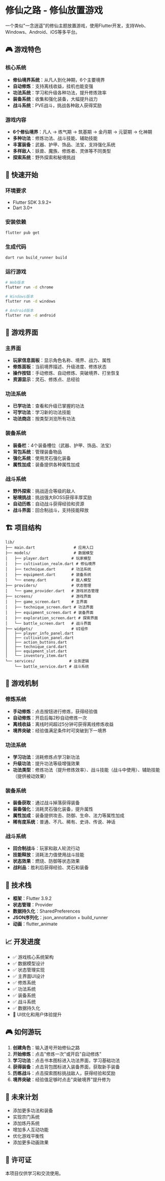 # 修仙之路 - 修仙放置游戏

一个类似"一念逍遥"的修仙主题放置游戏，使用Flutter开发，支持Web、Windows、Android、iOS等多平台。

## 🎮 游戏特色

### 核心系统
- **修仙境界系统**：从凡人到化神期，6个主要境界
- **自动修炼**：支持离线收益，挂机也能变强
- **功法系统**：学习和升级各种功法，提升修炼效率
- **装备系统**：收集和强化装备，大幅提升战力
- **战斗系统**：PVE战斗，挑战各种敌人获得奖励

### 游戏内容
- **6个修仙境界**：凡人 → 练气期 → 筑基期 → 金丹期 → 元婴期 → 化神期
- **多种功法**：修炼功法、战斗技能、辅助技能
- **丰富装备**：武器、护甲、饰品、法宝，支持强化系统
- **多样敌人**：妖兽、魔族、修炼者、灵体等不同类型
- **探索系统**：野外探索和秘境挑战

## 🚀 快速开始

### 环境要求
- Flutter SDK 3.9.2+
- Dart 3.0+

### 安装依赖
```bash
flutter pub get
```

### 生成代码
```bash
dart run build_runner build
```

### 运行游戏
```bash
# Web版本
flutter run -d chrome

# Windows版本
flutter run -d windows

# Android版本
flutter run -d android
```

## 📱 游戏界面

### 主界面
- **玩家信息面板**：显示角色名称、境界、战力、属性
- **修炼面板**：当前境界描述、升级进度、修炼状态
- **操作按钮**：手动修炼、自动修炼、突破境界、打坐恢复
- **资源显示**：灵石、修炼点、总经验

### 功法系统
- **已学功法**：查看和升级已掌握的功法
- **可学功法**：学习新的功法技能
- **功法商店**：按类型浏览所有功法

### 装备系统
- **装备栏**：4个装备槽位（武器、护甲、饰品、法宝）
- **背包系统**：管理装备物品
- **强化系统**：使用灵石强化装备
- **属性加成**：装备提供各种属性加成

### 战斗系统
- **野外探索**：挑战适合等级的敌人
- **秘境挑战**：挑战强大BOSS获得丰厚奖励
- **自动历练**：自动战斗获得经验和资源
- **战斗界面**：回合制战斗，支持技能释放

## 🏗️ 项目结构

```
lib/
├── main.dart                 # 应用入口
├── models/                   # 数据模型
│   ├── player.dart          # 玩家模型
│   ├── cultivation_realm.dart # 修仙境界
│   ├── technique.dart       # 功法系统
│   ├── equipment.dart       # 装备系统
│   └── enemy.dart           # 敌人模型
├── providers/               # 状态管理
│   └── game_provider.dart   # 游戏状态管理
├── screens/                 # 游戏界面
│   ├── game_screen.dart     # 主界面
│   ├── technique_screen.dart # 功法界面
│   ├── equipment_screen.dart # 装备界面
│   ├── exploration_screen.dart # 探索界面
│   └── battle_screen.dart   # 战斗界面
├── widgets/                 # UI组件
│   ├── player_info_panel.dart
│   ├── cultivation_panel.dart
│   ├── action_buttons.dart
│   ├── technique_card.dart
│   ├── equipment_slot.dart
│   └── inventory_item.dart
└── services/               # 业务逻辑
    └── battle_service.dart # 战斗系统
```

## 🎯 游戏机制

### 修炼系统
- **手动修炼**：点击按钮进行修炼，获得经验值
- **自动修炼**：开启后每2秒自动修炼一次
- **离线收益**：离线时间超过5分钟可获得离线修炼收益
- **境界突破**：经验值满足条件时可突破到下一境界

### 功法系统
- **学习功法**：消耗修炼点学习新功法
- **升级功法**：提升功法等级增强效果
- **功法类型**：修炼功法（提升修炼效率）、战斗技能（战斗中使用）、辅助技能（提供被动效果）

### 装备系统
- **装备获取**：通过战斗掉落获得装备
- **装备强化**：消耗灵石强化装备，提升属性
- **属性加成**：装备提供攻击、防御、生命、法力等属性加成
- **稀有度系统**：普通、不凡、稀有、史诗、传说、神话

### 战斗系统
- **回合制战斗**：玩家和敌人轮流行动
- **技能释放**：消耗法力值使用战斗技能
- **状态效果**：燃烧、防御等状态效果
- **战利品**：胜利后获得经验、灵石和装备

## 🔧 技术栈

- **框架**：Flutter 3.9.2
- **状态管理**：Provider
- **数据持久化**：SharedPreferences
- **JSON序列化**：json_annotation + build_runner
- **动画**：flutter_animate

## 📈 开发进度

- ✅ 游戏核心系统架构
- ✅ 数据模型设计
- ✅ 状态管理实现
- ✅ 主界面UI设计
- ✅ 修炼系统
- ✅ 功法系统
- ✅ 装备系统
- ✅ 战斗系统
- ✅ 数据持久化
- 🔄 UI优化和用户体验提升

## 🎮 如何游玩

1. **创建角色**：输入道号开始修仙之路
2. **开始修炼**：点击"修炼一次"或开启"自动修炼"
3. **学习功法**：点击书本图标进入功法界面，学习基础功法
4. **获得装备**：点击背包图标进入装备界面，获取新手装备
5. **历练战斗**：点击探索图标挑战敌人，获得经验和奖励
6. **境界突破**：经验值足够时点击"突破境界"提升修为

## 🌟 未来计划

- 添加更多功法和装备
- 实现宗门系统
- 添加炼丹系统
- 增加多人互动功能
- 优化游戏平衡性
- 添加更多动画效果

## 📄 许可证

本项目仅供学习和交流使用。
